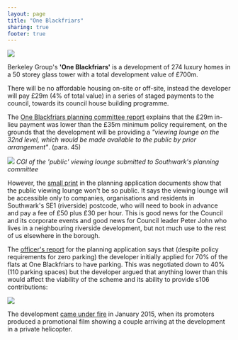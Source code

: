 ```yaml
---
layout: page
title: "One Blackfriars"
sharing: true
footer: true
---
```

![](http://crappistmartin.github.io/images/oneblackfriars.png)

Berkeley Group's __'One Blackfriars'__ is a development of 274 luxury homes in a 50 storey glass tower with a total development value of £700m.

There will be no affordable housing on-site or off-site, instead the developer will pay £29m (4% of total value) in a series of staged payments to the council, towards its council house building programme. 

The [One Blackfriars planning committee report](http://planbuild.southwark.gov.uk/documents/?GetDocument=%7b%7b%7b!N3XzHN1XX76Wjzxddhd13g%3d%3d!%7d%7d%7d) explains that the £29m in-lieu payment was lower than the £35m minimum policy requirement, on the grounds that the development will be providing a _"viewing lounge on the 32nd level, which would be made available to the public by prior arrangement"_. (para. 45) 

![](http://www.london-se1.co.uk/news/imageuploads/1349877689_80.177.117.97.jpg)
*CGI of the 'public' viewing lounge submitted to Southwark's planning committee*

However, the [small print](http://planbuild.southwark.gov.uk/documents/?GetDocument=%7b%7b%7b!sk%2bEbHwM0x7SbbHfJ%2bPlUg%3d%3d!%7d%7d%7d) in the planning application documents show that the public viewing lounge won't be so public. It says the viewing lounge will be accessible only to companies, organisations and residents in Southwark's SE1 (riverside) postcode, who will need to book in advance and pay a fee of £50 plus £30 per hour. This is good news for the Council and its corporate events and good news for Council leader Peter John who lives in a neighbouring riverside development, but not much use to the rest of us elsewhere in the borough.

The [officer's report](http://planbuild.southwark.gov.uk/documents/?GetDocument=%7b%7b%7b!N3XzHN1XX76Wjzxddhd13g%3d%3d!%7d%7d%7d) for the planning application says that (despite policy requirements for zero parking) the developer initially applied for 70% of the flats at One Blackfriars to have parking. This was negotiated down to 40% (110 parking spaces) but the developer argued that anything lower than this would affect the viability of the scheme and its ability to provide s106 contributions:

![](http://crappistmartin.github.io/images/oneblackfriarsparking.png)

The development [came under fire](http://www.standard.co.uk/news/london/luxury-london-flat-advert-branded-the-creepiest-thing-you-will-ever-see-9966793.html) in January 2015, when its promoters produced a promotional film showing a couple arriving at the development in a private helicopter.

